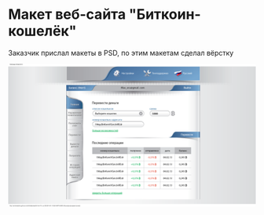 # Макет веб-сайта "Биткоин-кошелёк"

Заказчик прислал макеты в PSD, по этим макетам сделал вёрстку

![Главная страница](screenshots/site-04.png)